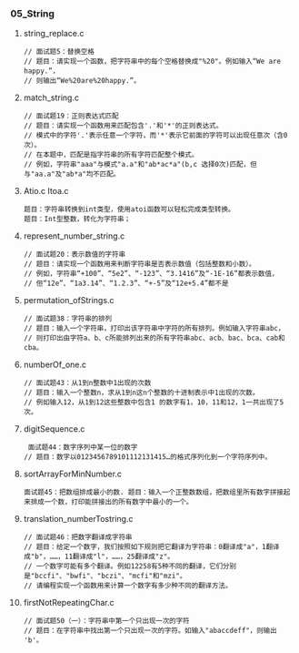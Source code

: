 ### 05_String

1. string_replace.c

   ```
   // 面试题5：替换空格
   // 题目：请实现一个函数，把字符串中的每个空格替换成"%20"。例如输入“We are happy.”，
   // 则输出“We%20are%20happy.”。
   ```

2. match_string.c

   ```
   // 面试题19：正则表达式匹配
   // 题目：请实现一个函数用来匹配包含'.'和'*'的正则表达式。
   // 模式中的字符'.'表示任意一个字符，而'*'表示它前面的字符可以出现任意次（含0次）。
   // 在本题中，匹配是指字符串的所有字符匹配整个模式。
   // 例如，字符串"aaa"与模式"a.a"和"ab*ac*a"(b,c 选择0次)匹配，但与"aa.a"及"ab*a"均不匹配。
   ```

3. Atio.c  Itoa.c

   ```
   题目：字符串转换到int类型，使用atoi函数可以轻松完成类型转换。
   题目：Int型整数，转化为字符串；
   ```

4. represent_number_string.c

   ```
   // 面试题20：表示数值的字符串
   // 题目：请实现一个函数用来判断字符串是否表示数值（包括整数和小数）。
   // 例如，字符串“+100”、“5e2”、“-123”、“3.1416”及“-1E-16”都表示数值，
   // 但“12e”、“1a3.14”、“1.2.3”、“+-5”及“12e+5.4”都不是
   ```

5. permutation_ofStrings.c

   ```
   // 面试题38：字符串的排列
   // 题目：输入一个字符串，打印出该字符串中字符的所有排列。例如输入字符串abc，
   // 则打印出由字符a、b、c所能排列出来的所有字符串abc、acb、bac、bca、cab和cba。
   ```

6. numberOf_one.c

   ```
   // 面试题43：从1到n整数中1出现的次数
   // 题目：输入一个整数n，求从1到n这n个整数的十进制表示中1出现的次数。
   // 例如输入12，从1到12这些整数中包含1 的数字有1，10，11和12，1一共出现了5次。
   ```

7. digitSequence.c

   ```
    面试题44：数字序列中某一位的数字
   // 题目：数字以0123456789101112131415…的格式序列化到一个字符序列中。
   ```

8. sortArrayForMinNumber.c

   ```
   面试题45：把数组排成最小的数. 题目：输入一个正整数数组，把数组里所有数字拼接起来排成一个数，打印能拼接出的所有数字中最小的一个。
   ```

9. translation_numberTostring.c

   ```
   // 面试题46：把数字翻译成字符串
   // 题目：给定一个数字，我们按照如下规则把它翻译为字符串：0翻译成"a"，1翻译成"b"，……，11翻译成"l"，……，25翻译成"z"。
   // 一个数字可能有多个翻译。例如12258有5种不同的翻译，它们分别是"bccfi"、"bwfi"、"bczi"、"mcfi"和"mzi"。
   // 请编程实现一个函数用来计算一个数字有多少种不同的翻译方法。
   ```

10. firstNotRepeatingChar.c

    ```
    // 面试题50（一）：字符串中第一个只出现一次的字符
    // 题目：在字符串中找出第一个只出现一次的字符。如输入"abaccdeff"，则输出 'b'。
    ```

    